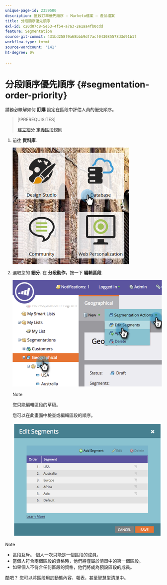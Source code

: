 ```yaml
---
unique-page-id: 2359500
description: 區段訂單優先順序 — Marketo檔案 — 產品檔案
title: 分段順序優先順序
exl-id: c20d07c8-5e53-4f54-a7a3-2e1aa4fb0cdd
feature: Segmentation
source-git-commit: 431bd258f9a68bbb9df7acf043085578d3d91b1f
workflow-type: tm+mt
source-wordcount: '141'
ht-degree: 0%

---
```


# 分段順序優先順序 {#segmentation-order-priority}

請務必瞭解如何 **訂購** 設定在區段中評估人員的優先順序。

>[!PREREQUISITES]
>
>[建立細分](/help/marketo/product-docs/personalization/segmentation-and-snippets/segmentation/create-a-segmentation.md)
>[定義區段規則](/help/marketo/product-docs/personalization/segmentation-and-snippets/segmentation/define-segment-rules.md)

1. 前往 **資料庫**.

   ![](assets/image2017-3-29-8-3a9-3a33.png)

1. 選取您的 **細分**. 在 **分段動作**，按一下 **編輯區段**.

   ![](assets/image2014-9-16-10-3a11-3a55.png)

   >[!NOTE]
   >
   >您只能編輯區段的草稿。

   您可以在此畫面中檢查或編輯區段的順序。

   ![](assets/image2014-9-16-10-3a12-3a3.png)

>[!NOTE]
>
>* 區段互斥。 個人一次只能是一個區段的成員。
>* 當個人符合兩個區段的資格時，他們將僅屬於清單中的第一個區段。
>* 如果個人不符合任何區段的資格，他們將成為預設區段的成員。

酷吧？ 您可以將區段用於動態內容、報表，甚至智慧型清單中。
